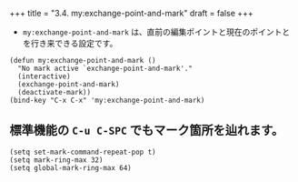 +++
title = "3.4. my:exchange-point-and-mark"
draft = false
+++
* `my:exchange-point-and-mark` は、直前の編集ポイントと現在のポイントとを行き来できる設定です。

```elisp
(defun my:exchange-point-and-mark ()
  "No mark active `exchange-point-and-mark'."
  (interactive)
  (exchange-point-and-mark)
  (deactivate-mark))		 
(bind-key "C-x C-x" 'my:exchange-point-and-mark)
```

## 標準機能の `C-u C-SPC` でもマーク箇所を辿れます。

```elisp
(setq set-mark-command-repeat-pop t)
(setq mark-ring-max 32)
(setq global-mark-ring-max 64)
```

